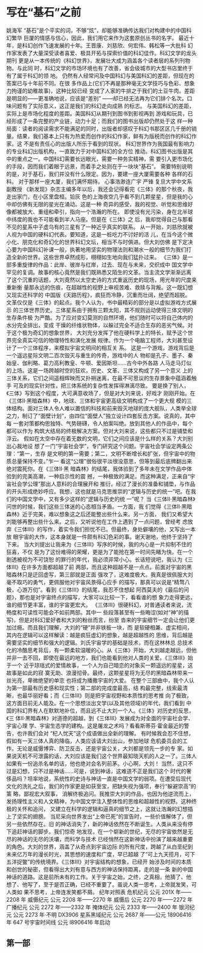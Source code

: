 # 写在“基石”之前

 姚海军 “基石”是个平实的词，不够“炫”，却能够准确传达我们对构建中的中国科幻繁华 巨厦的情感与信心，因此，我们用它来作为这套原创丛书的名字。 最近十年，是科幻创作飞速发展的十年。王晋康、刘慈欣、何宏伟、韩松等一大批科 幻作家发表了大量深受读者喜爱、极具开拓与探索价值的科幻佳作。科幻文学的龙头期刊 更是从一本传统的《科幻世界》，发展壮大成为涵盖各个读者层的系列刊物物。与此同 时，科幻文学的市场环境也有了改善，省会级城市的大型书店里终于有了属于科幻的领 地。 仍然有人经常问及中国科幻与美国科幻的差距，但现在的答案已与十年前不同。在很 多作品上\(它们不再是那种毫无文学技巧与色彩、想象力拘谨的幼稚故事\)，这种比较已经 变成了人家的牛排之于我们的土豆牛肉。差距是明显的——更准确地说，应该是“差别” ——却已经无法再为它们排个名次。口味问题有了实际意义，这正是我们的科幻走向成熟 的标志。 与美国科幻的差距，实际上是市场化程度的差距。美国科幻从期刊到图书到影视再到 游戏和玩具，已经形成了一条完整的产业链，动力十足；而我们的图书出版却仍然处于这 样一种局面：读者的阅读需求不能满足的同时，出版者却感叹于科幻书那区区几千册的销 量。结果，我们基本上只有为热爱而创作的科幻作家，鲜有为版税而创作的科幻作家。这 不是有责任心的出版人所乐于看到的现状。 科幻世界作为我国最有影响力的专业科幻出版机构，一直致力于对中国科幻的全方位 推动。科幻图书出版是其中的重点之一。中国科幻需要长远眼光，需要一种务实精神，需 要引入更市场化的手段，因而我们着眼于远景，而着手之处则在于一块块“基石”。 需要特别说明的是，对于基石，我们并没有什么限定。因为，要建一座大厦需要各种 各样的石料。 对于那样一座大厦，我们满怀期待。 心事浩渺连广宇 严锋 复旦大学中文系副教授 《新发现》杂志主编多年以后，我还会记得看完《三体》的那个秋夜，我走出家门，在小区里盘桓。铅灰 色的上海夜空几乎看不到几颗星星，但是我的心中却仿佛有无限的星光在涌动。这是一种 奇异的感受，我的视觉、听觉和思维好像都被放大、重组和牵引，指向一个浩瀚的所在。 即使没有光污染，身在北半球中纬度的我也不可能看到半人马座。但是在《三体》之 后，我却觉得自己与那看不见的星系中子虚乌有的三星有了一种近乎真实的联系。 从一开始，刘慈欣就被人视为中国的硬科幻代表。要知道，这是一桩吃力不讨好的活 儿，在当今这个微小化、朋克化和奇幻化的世界科幻文坛，相当不与时俱进。但大刘仿佛 是下定决心要为中国科幻补课一般，执著地用坚实的物理法则和潮水一般的细节为我们打 造全新的世界。这些世界卓然成形，栩栩如生地向我们猛扑过来。 《三体》是一部多重旋律的作品：此岸、彼岸与红岸，过去、现在与未来，交织成中 国文学中罕见的复调。故事的核心竟然是我们既熟悉又陌生的文革。当主流文学渐渐远离 了这个沉重的话题，大刘竟然以太空史诗的方式重返历史的现场，用光年的尺度来重新衡 量那永远的伤痕，在超越性的视野上审视苦难、救赎与背叛。这一既幻想又现实还科学的 中国版《天路历程》，疯狂而冷静，沉重而壮阔，绝望而超脱。 文革仅仅是《三体》的起点。我个人认为，书中最精彩的部分是以虚拟游戏方式展示 的三体世界历史。三体星系由于拥有三颗太阳，其不规则运动使得三体文明的生存条件极 为严酷。为了应对变幻莫测的自然环境，他们随时可以将自己体内的水分完全排出，变成 干燥的纤维状物体，以躲过完全不适合生存的恶劣气候。对于这个极为奇幻的想象世界， 大刘充分发挥了他在硬科学上的特长，赋予这个世界完全真实可信的物理特性和演化发展 规律。作为一个电脑工程师，大刘甚至设计了一个三体程序，来模拟宇宙文明间的相互关 系。 这是一个游戏，游戏背后是一个遥远星际文明二百次毁灭与重生的传奇，游戏中的人 物却是孔子、墨子、秦始皇、伽利略、葛力高利教皇、牛顿、爱因斯坦……古今中外各路 人马走马灯似的上场。这是一场跨越时空的狂欢，历史、文革、三体又构成了另一个意义 上的三体关系，它们之间遥相辉映而又扑朔迷离，在最不可思议的生存景象中蕴涵着触手 可及的现实针对性，把三体系统的复杂性发挥得淋漓尽致。 要是换了别人，《三体》写到这个程度，大可满意收场了，但是对大刘来说，好戏才 刚刚开始。在《三体Ⅱ·黑暗森林》中，地球、三体和宇宙更高级文明构成了一个更大规 模的三体结构。面对三体人令人难以置信的科技和前来毁灭地球的庞大舰队，人类举全球 之力，制订了“面壁计划”，由四位“面壁人”独立设计四套反击方案。说真的，其中每 一套对策都构思独特、气势磅礴，令人拍案叫绝。放到其他人的作品中，每个都可以作为 构筑大结局的终极解决方案。但对大刘来说，这些都只不过是铺垫和浮云。 假如在太空中存在着无数的文明，它们之间应该是什么样的关系？大刘别出心裁地设 想了一门“宇宙社会学”，专门研究这个问题。宇宙社会学设定两条公理：“第一，生存 是文明的第一需要；第二，文明不断增长和扩张，但宇宙中的物质总量保持不变。”乍一 看这“公理”很俗很平淡很没意思，但等到最后底牌翻出来绝对震死你。在《三体Ⅱ·黑 暗森林》的结尾，我体验到了多年未在文学作品中体验到的完美高潮，一种启示性的震 撼，一种极致的满足。而这种满足，正来自“宇宙社会学公理”那出人意料的合理展开和 推衍，经过了漫长的准备和铺垫，与作品的开头形成绝妙呼应。我想，这也就是马克思推崇的“逻辑与历史的统一”吧。在我们的中国文学中，又有多少这样的“逻辑与历史的统 一”呢？ 当《三体Ⅱ·黑暗森林》问世的时候，我们这些三体迷的心态相当矛盾。一方面，我 们觉得《三体Ⅱ·黑暗森林》近于完美，难以想象这之后还能整出些什么来。另一方面， 我们又希望大刘能够再整出些什么来。之后，又听说他在工作上遇到了一点问题，曾经考 虑放弃《三体Ⅲ》的写作，着实令我们担忧不已。但最终，身处僻壤的他，又写出一本放 眼宇宙的大作，这本身就是一件颇有科幻色彩的事。谢天谢地，他终于坚持了下来。 当大刘提出让我来为《三体Ⅲ》写序的时候，我的内心是一片抑制不住的狂喜，不仅 是为了这份难得的荣耀，更是为了能抢在第一时间先睹为快。在一个剧透被视为不可饶恕 的罪行的年代，我必须非常小心。长话短说吧，我认为《三体Ⅲ》在许多方面都超越了前 两部，而且这种超越不是一点点。前面对宇宙的黑暗森林只是迂回虚写，第三部就是正面 强攻了，这难度极大。我真是很佩服大刘毫不取巧的勇气，更佩服他对宇宙风景得心应手 的描写，那真可以说是“精骛八极，心游万仞”。看到《三体Ⅲ》的结尾，我忍不住想起 阿西莫夫的《最后的问题》，那也是对宇宙终点的描写，大家可以比较一下，看看谁的想 象力走得更远，谁的细节更丰富，谁的宇宙更宏大。 《三体Ⅲ》很硬科幻，对普通读者来说，流畅度和可读性可能会不如前两部。其中一 些段落甚至有一些晦涩\(如对“神”的描写\)，但是对科幻爱好者和大刘的粉丝而言，纷至 沓来的宇宙细节一定会让他们更加过瘾。而且我们理解，大刘的“硬”并非铁板一块，而 是软硬相兼、虚实相间，其内在逻辑可以这样解读：越是疯狂虚幻的想象，越是超越性的 思维，背后越是需要坚实的细节和强大的逻辑。刘氏宇宙学的基础是技术，而在这林林总 总技术化的冷酷思考背后，有一颗柔软温暖的心。从《三体》开始，大刘越走越远，但他 并非一去不回，即使在最远的地方，我们也能看到他对人类的关爱。《三体Ⅲ》始于一个 近乎琼瑶式的爱情故事，一个人为自己暗恋的对象买一颗遥远的星星，这故事是如此的寂 寞无助、浪漫彻骨。最终，这颗星星将为无尽的黑暗森林带来一丝光亮，卑微绝望的单恋 也将成为播撒宇宙的大爱。 在整个三部曲中，我个人认为第一部最有历史感和现实性；第二部的完成度最高，结 构最完整，线索最清晰，也最华丽好看；而《三体Ⅲ》则是把宇宙视野和本质性的思考推 向了极致，这方面目前无人能及。在一个思想淡出文学\(以及其他领域\)的年代，我们看到 中国的科幻界有人在默默地补位，而且远不止大刘一个人。《三体》对历史的反思，《三 体Ⅱ·黑暗森林》对道德的超越，到《三体Ⅲ》发展成为对全面的宇宙社会学、宇宙心理 学、宇宙生态学的建构。这是屠龙之术吗？看看斯蒂芬·霍金最近的警告，也许我们会对 “杞人忧天”这个成语做出全新的理解。 有时候我会忍不住想，假如有一天三体人真的降临，人类应该请大刘出山，参加地球 危机委员会的工作。无论是威慑博弈、防卫反击，还是宇宙公关，大刘都是领先一步的专 家。如果说天机不可泄露的话，大刘应该是我们这个世界最知晓天机的人之一了。三体人 如果有一份追杀名单的话，他也绝对会名列前茅。小心啊，大刘！ 当然，这只不过是幻想，只不过是神话……可是，说到神话，这难道不正是我们这个 时代的奢侈品吗？坦率地说，系统性的史诗与神话一直是中国文学的弱项。在遭受后现代 文化的洗礼之后，我们的作家更是如获至宝，把缺失视为强项，奉行“躲避崇高”的策 略，鄙视宏大叙事， 消解终极追问。我推崇大刘的作品，也因为他逆流而上，发扬理性主义和人文精神，为中国文学注入整体性的思维和超越性的视野。这种终极的关怀和追问， 又建立在科学的逻辑和逼真的细节之上，这就让浩瀚的幻想插上了坚实的翅膀。 当尼采向世界发出“上帝已死”的宣告时，一些价值解体了，但另一些依然存在。旧 的神话消失了，新的神话依然在不断诞生。人类从来没有停下追赶神话的脚步。我们惊奇 地发现，在一个崭新的世纪，无尽的宇宙依然是无尽的神话的无尽的沃壤，而科学与技术 已经悄然在这新神话中扮演了越来越重要的角色。大刘的世界，涵盖了从奇点到宇宙边际 的所有尺度，跨越了从白垩纪到未来亿万年的漫长时光，其思想的速度和广度，早已超越 了“可上九天揽月，可下五洋捉鳖”的传统境界。《三体Ⅲ》对宇宙结构的想象，已经开 始涉及时间的本质和创世的秘密，但看得出大刘有意与西方的神话保持距离，走的是一条 新的中国神话的道路。这是前所未有的工作。关于宇宙之始，之终，之真相，他猜了、他 想了、他写了，至于是否正确，已经不重要了。虽说人类一思考，上帝就发笑，可人类如 果不思考，上帝连发笑都不屑。 纪年对照表 危机纪元 公元 201X 年——2208 年 威慑纪元 公元 2208 年——2270 年 威慑后 公元 2270 年——2272 年 广播纪元 公元 2272 年——2332 年 掩体纪元 公元 2333 年——2400 年 银河纪元 公元 2273 年·不明 DX3906 星系黑域纪元 公元 2687 年——公元 18906416 年 647 号宇宙时间线 公元 l8906416 年启动

## 第一部

